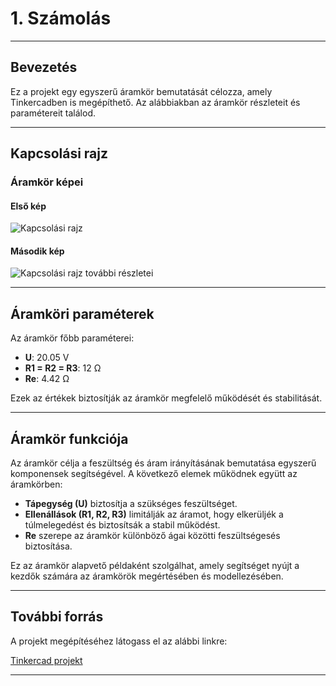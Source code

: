 # 1. Számolás

---

## Bevezetés

Ez a projekt egy egyszerű áramkör bemutatását célozza, amely Tinkercadben is megépíthető. Az alábbiakban az áramkör részleteit és paramétereit találod.

---

## Kapcsolási rajz

### Áramkör képei

#### Első kép
![Kapcsolási rajz](img/20221104_071409.jpg)

#### Második kép
![Kapcsolási rajz további részletei](img/20221104_073013.jpg)

---

## Áramköri paraméterek

Az áramkör főbb paraméterei:
- **U**: 20.05 V
- **R1 = R2 = R3**: 12 Ω
- **Re**: 4.42 Ω

Ezek az értékek biztosítják az áramkör megfelelő működését és stabilitását.

---

## Áramkör funkciója

Az áramkör célja a feszültség és áram irányításának bemutatása egyszerű komponensek segítségével. A következő elemek működnek együtt az áramkörben:
- **Tápegység (U)** biztosítja a szükséges feszültséget.
- **Ellenállások (R1, R2, R3)** limitálják az áramot, hogy elkerüljék a túlmelegedést és biztosítsák a stabil működést.
- **Re** szerepe az áramkör különböző ágai közötti feszültségesés biztosítása.

Ez az áramkör alapvető példaként szolgálhat, amely segítséget nyújt a kezdők számára az áramkörök megértésében és modellezésében.

---

## További forrás

A projekt megépítéséhez látogass el az alábbi linkre:

[Tinkercad projekt](https://www.tinkercad.com/things/bAUMHMKxvVA-doga1-bence/editel?sharecode=Y1ziF5Xxp2YzxPhLN7xaGWX3CvAlFoSvt1xXgubwZRs)

---

